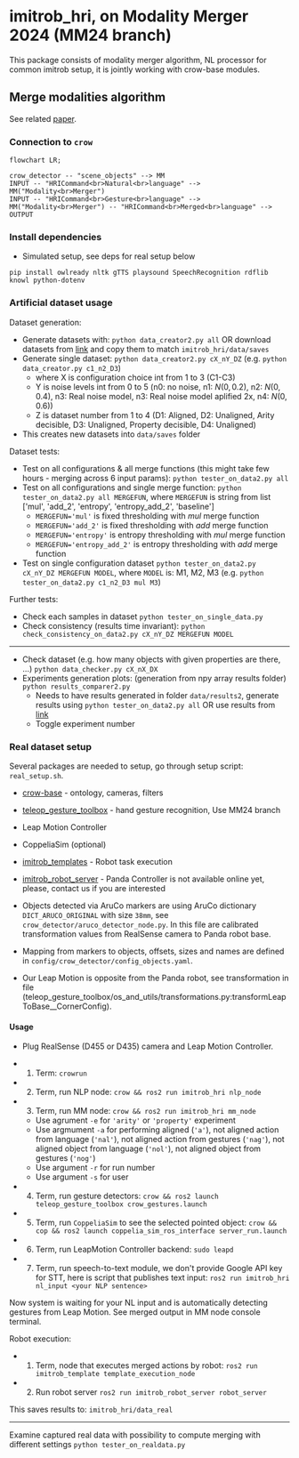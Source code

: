 # imitrob_hri, on Modality Merger 2024 (MM24 branch)

This package consists of modality merger algorithm, NL processor for common imitrob setup, it is jointly working with crow-base modules.

## Merge modalities algorithm

See related [paper](http://imitrob.ciirc.cvut.cz/publications/mm24/).

### Connection to `crow`

```mermaid
flowchart LR;

crow_detector -- "scene_objects" --> MM
INPUT -- "HRICommand<br>Natural<br>language" --> MM("Modality<br>Merger")
INPUT -- "HRICommand<br>Gesture<br>language" --> MM("Modality<br>Merger") -- "HRICommand<br>Merged<br>language" --> OUTPUT

```

### Install dependencies 

- Simulated setup, see deps for real setup below

```
pip install owlready nltk gTTS playsound SpeechRecognition rdflib knowl python-dotenv
```

### Artificial dataset usage

Dataset generation:
- Generate datasets with: `python data_creator2.py all` OR download datasets from [link](https://drive.google.com/file/d/1117fI_fFEZq8VNi0Fm3q_jKOTQEQSJOU/view?usp=sharing) and copy them to match `imitrob_hri/data/saves`
- Generate single dataset: `python data_creator2.py cX_nY_DZ` (e.g. `python data_creator.py c1_n2_D3`)
    - where X is configuration choice int from 1 to 3 (C1-C3)
    - Y is noise levels int from 0 to 5 (n0: no noise, n1: $N(0,0.2)$, n2: $N(0,0.4)$, n3: Real noise model, n3: Real noise model aplified 2x, n4: $N(0,0.6)$)
    - Z is dataset number from 1 to 4 (D1: Aligned, D2: Unaligned, Arity decisible, D3: Unaligned, Property decisible, D4: Unaligned)
- This creates new datasets into `data/saves` folder

Dataset tests:
- Test on all configurations & all merge functions (this might take few hours - merging across 6 input params): `python tester_on_data2.py all`
- Test on all configurations and single merge function: `python tester_on_data2.py all MERGEFUN`, where `MERGEFUN` is string from list ['mul', 'add_2', 'entropy', 'entropy_add_2', 'baseline']
    - `MERGEFUN='mul'` is fixed thresholding with *mul* merge function
    - `MERGEFUN='add_2'` is fixed thresholding with *add* merge function
    - `MERGEFUN='entropy'` is entropy thresholding with *mul* merge function
    - `MERGEFUN='entropy_add_2'` is entropy thresholding with *add* merge function
- Test on single configuration dataset `python tester_on_data2.py cX_nY_DZ MERGEFUN MODEL`, where `MODEL` is: M1, M2, M3 (e.g. `python tester_on_data2.py c1_n2_D3 mul M3`)

Further tests:
- Check each samples in dataset `python tester_on_single_data.py`
- Check consistency (results time invariant): `python check_consistency_on_data2.py cX_nY_DZ MERGEFUN MODEL`

---

- Check dataset (e.g. how many objects with given properties are there, ...) `python data_checker.py cX_nX_DX`
- Experiments generation plots: (generation from npy array results folder) `python results_comparer2.py`
    - Needs to have results generated in folder `data/results2`, generate results using `python tester_on_data2.py all` OR use results from [link](https://drive.google.com/file/d/1117fI_fFEZq8VNi0Fm3q_jKOTQEQSJOU/view?usp=sharing)
    - Toggle experiment number

### Real dataset setup

Several packages are needed to setup, go through setup script: `real_setup.sh`.
- [crow-base](https://github.com/imitrob/crow-base) - ontology, cameras, filters
- [teleop_gesture_toolbox](https://github.com/imitrob/teleop_gesture_toolbox/tree/MM24) - hand gesture recognition, Use MM24 branch
- Leap Motion Controller
- CoppeliaSim (optional)
- [imitrob_templates](https://github.com/imitrob/imitrob_templates) - Robot task execution
- [imitrob_robot_server](https://github.com/imitrob/imitrob_robot_server) - Panda Controller is not available online yet, please, contact us if you are interested

- Objects detected via AruCo markers are using AruCo dictionary `DICT_ARUCO_ORIGINAL` with size `38mm`, see `crow_detector/aruco_detector_node.py`. In this file are calibrated transformation values from RealSense camera to Panda robot base.
- Mapping from markers to objects, offsets, sizes and names are defined in `config/crow_detector/config_objects.yaml`.
- Our Leap Motion is opposite from the Panda robot, see transformation in file (teleop_gesture_toolbox/os_and_utils/transformations.py:transformLeapToBase__CornerConfig).


#### Usage

- Plug RealSense (D455 or D435) camera and Leap Motion Controller. 

- 1. Term: `crowrun`
- 2. Term, run NLP node: `crow && ros2 run imitrob_hri nlp_node`
- 3. Term, run MM node: `crow && ros2 run imitrob_hri mm_node`
    - Use agrument `-e` for `'arity'` or `'property'` experiment
    - Use argmument `-a` for performing aligned (`'a'`), not aligned action from language (`'nal'`), not aligned action from gestures (`'nag'`), not aligned object from language (`'nol'`), not aligned object from gestures (`'nog'`)
    - Use argument `-r` for run number
    - Use argument `-s` for user
- 4. Term, run gesture detectors: `crow && ros2 launch teleop_gesture_toolbox crow_gestures.launch`
- 5. Term, run `CoppeliaSim` to see the selected pointed object: `crow && cop && ros2 launch coppelia_sim_ros_interface server_run.launch`
- 6. Term, run LeapMotion Controller backend: `sudo leapd`
- 7. Term, run speech-to-text module, we don't provide Google API key for STT, here is script that publishes text input: `ros2 run imitrob_hri nl_input <your NLP sentence>`

Now system is waiting for your NL input and is automatically detecting gestures from Leap Motion. See merged output in MM node console terminal. 

Robot execution:
- 1. Term, node that executes merged actions by robot: `ros2 run imitrob_template template_execution_node`
- 2. Run robot server `ros2 run imitrob_robot_server robot_server`

This saves results to: `imitrob_hri/data_real`

---

Examine captured real data with possibility to compute merging with different settings `python tester_on_realdata.py`



